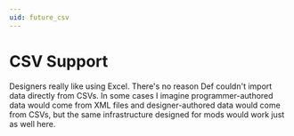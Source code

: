 ```yaml
---
uid: future_csv
---
```


# CSV Support

Designers really like using Excel. There's no reason Def couldn't import data directly from CSVs. In some cases I imagine programmer-authored data would come from XML files and designer-authored data would come from CSVs, but the same infrastructure designed for mods would work just as well here.